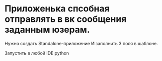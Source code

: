 # Приложенька спсобная отправлять в вк сообщения заданным юзерам.
Нужно создать Standalone-приложение
И заполнить 3 поля в шаблоне. 

Запустить в любой IDE python
